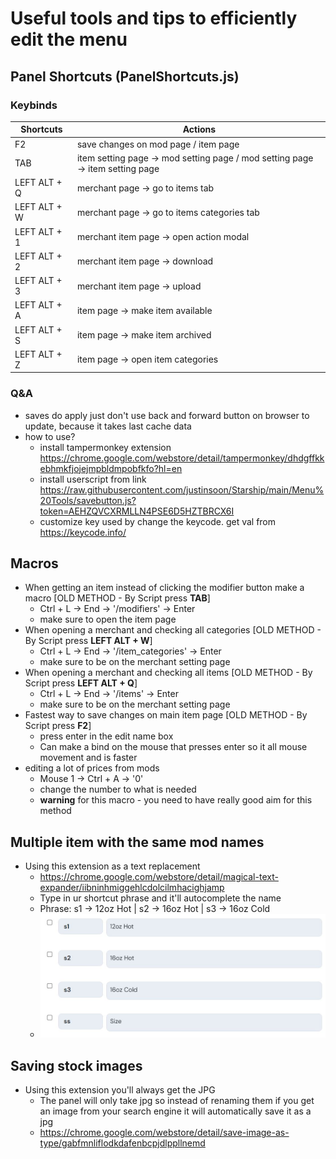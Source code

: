 # Useful tools and tips to efficiently edit the menu

## Panel Shortcuts (PanelShortcuts.js)
### Keybinds
| Shortcuts | Actions | 
| --------------- | --------------- |
| F2 | save changes on mod page / item page | 
| TAB | item setting page -> mod setting page / mod setting page -> item setting page |
| LEFT ALT + Q | merchant page -> go to items tab | 
| LEFT ALT + W | merchant page -> go to items categories tab | 
| LEFT ALT + 1 | merchant item page -> open action modal | 
| LEFT ALT + 2 | merchant item page -> download | 
| LEFT ALT + 3 | merchant item page -> upload |
| LEFT ALT + A | item page -> make item available | 
| LEFT ALT + S | item page -> make item archived |
| LEFT ALT + Z | item page -> open item categories |
### Q&A
* saves do apply just don't use back and forward button on browser to update, because it takes last cache data
* how to use?
  - install tampermonkey extension https://chrome.google.com/webstore/detail/tampermonkey/dhdgffkkebhmkfjojejmpbldmpobfkfo?hl=en
  - install userscript from link https://raw.githubusercontent.com/justinsoon/Starship/main/Menu%20Tools/savebutton.js?token=AEHZQVCXRMLLN4PSE6D5HZTBRCX6I
  - customize key used by change the keycode. get val from https://keycode.info/

## Macros
* When getting an item instead of clicking the modifier button make a macro [OLD METHOD - By Script press **TAB**]
  - Ctrl + L -> End -> '/modifiers' -> Enter
  - make sure to open the item page
* When opening a merchant and checking all categories [OLD METHOD - By Script press **LEFT ALT + W**]
  - Ctrl + L -> End -> '/item_categories' -> Enter
  - make sure to be on the merchant setting page
* When opening a merchant and checking all items [OLD METHOD - By Script press **LEFT ALT + Q**]
  - Ctrl + L -> End -> '/items' -> Enter
  - make sure to be on the merchant setting page
* Fastest way to save changes on main item page [OLD METHOD - By Script press **F2**]
  - press enter in the edit name box
  - Can make a bind on the mouse that presses enter so it all mouse movement and is faster
* editing a lot of prices from mods
  - Mouse 1 -> Ctrl + A -> '0'
  - change the number to what is needed
  - **warning** for this macro - you need to have really good aim for this method

## Multiple item with the same mod names
* Using this extension as a text replacement
  - https://chrome.google.com/webstore/detail/magical-text-expander/iibninhmiggehlcdolcilmhacighjamp
  - Type in ur shortcut phrase and it'll autocomplete the name
  - Phrase: s1 -> 12oz Hot | s2 -> 16oz Hot | s3 -> 16oz Cold
  - ![iamge](https://github.com/justinsoon/Starship/blob/main/images/textreplacement.jpg)
## Saving stock images
* Using this extension you'll always get the JPG
  - The panel will only take jpg so instead of renaming them if you get an image from your search engine it will automatically save it as a jpg
  - https://chrome.google.com/webstore/detail/save-image-as-type/gabfmnliflodkdafenbcpjdlppllnemd

